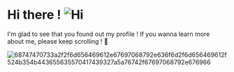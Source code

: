 # Hi there !     ![Hi](https://user-images.githubusercontent.com/90565815/133890037-10ce40fa-a04a-4711-8807-c3d76673e3a1.gif)

I'm glad to see that you found out my profile ! 
If you wanna learn more about me, please keep scrolling ! 🙂

<!--
- 🔭 I’m currently working on ...
- 🌱 I’m currently learning ...
- 👯 I’m looking to collaborate on ...
- 🤔 I’m looking for help with ...
- 💬 Ask me about ...
- 📫 How to reach me: ...
- 😄 Pronouns: ...
- ⚡ Fun fact: ...
-->
![68747470733a2f2f6d656469612e67697068792e636f6d2f6d656469612f524b354b443655635570417439327a5a76742f67697068792e676966](https://user-images.githubusercontent.com/90565815/133890240-bca08835-35ca-4aa0-8592-8056bde74721.gif)
